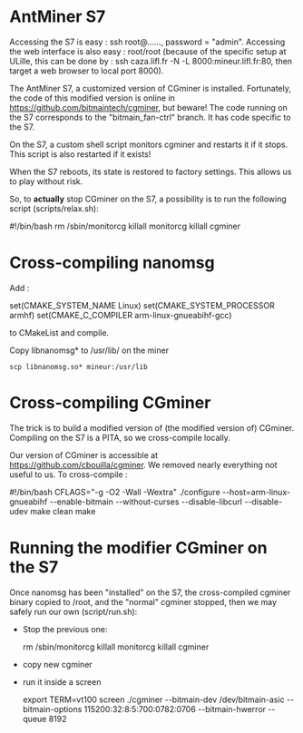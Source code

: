 AntMiner S7
===========

Accessing the S7 is easy : ssh root@......, password = "admin". Accessing the web interface is also easy : root/root (because of the specific setup at ULille, this can be done by : ssh caza.lifl.fr -N -L 8000:mineur.lifl.fr:80, then target a web browser to local port 8000).

The AntMiner S7, a customized version of CGminer is installed. Fortunately, the code of this modified version is online in https://github.com/bitmaintech/cgminer, but beware! The code running on the S7 corresponds to the "bitmain_fan-ctrl" branch. It has code specific to the S7.

On the S7, a custom shell script monitors cgminer and restarts it if it stops. This script is also restarted if it exists!

When the S7 reboots, its state is restored to factory settings. This allows us to play without risk.

So, to **actually** stop CGminer on the S7, a possibility is to run the following script (scripts/relax.sh):

#!/bin/bash
rm /sbin/monitorcg
killall monitorcg
killall cgminer


Cross-compiling nanomsg
=======================

Add :

set(CMAKE_SYSTEM_NAME Linux)
set(CMAKE_SYSTEM_PROCESSOR armhf)
set(CMAKE_C_COMPILER arm-linux-gnueabihf-gcc)

to CMakeList and compile.

Copy libnanomsg* to /usr/lib/ on the miner

	scp libnanomsg.so* mineur:/usr/lib


Cross-compiling CGminer
=======================

The trick is to build a modified version of (the modified version of) CGminer. Compiling on the S7 is a PITA, so we cross-compile locally.

Our version of CGminer is accessible at https://github.com/cbouilla/cgminer. We removed nearly everything not useful to us. To cross-compile :

#!/bin/bash
CFLAGS="-g -O2 -Wall -Wextra" ./configure --host=arm-linux-gnueabihf --enable-bitmain --without-curses --disable-libcurl --disable-udev
make clean
make




Running the modifier CGminer on the S7
======================================

Once nanomsg has been "installed" on the S7, the cross-compiled cgminer binary copied to /root, and the "normal" cgminer stopped, then we may safely run our own (script/run.sh):


+ Stop the previous one:

	rm /sbin/monitorcg
	killall monitorcg
	killall cgminer

+ copy new cgminer
+ run it inside a screen

	export TERM=vt100
	screen
	./cgminer --bitmain-dev /dev/bitmain-asic --bitmain-options 115200:32:8:5:700:0782:0706  --bitmain-hwerror --queue 8192

